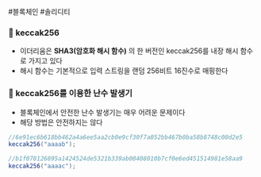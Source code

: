 #블록체인 #솔리디티 
### 📌 keccak256
+ 이더리움은 **SHA3(암호화 해시 함수)** 의 한 버전인 keccak256를 내장 해시 함수로 가지고 있다
+ 해시 함수는 기본적으로 입력 스트링을 랜덤 256비트 16진수로 매핑한다

### 📌 keccak256를 이용한 난수 발생기
+ 블록체인에서 안전한 난수 발생기는 매우 어려운 문제이다
+ 해당 방법은 안전하지는 않다
```Java
//6e91ec6b618bb462a4a6ee5aa2cb0e9cf30f7a052bb467b0ba58b8748c00d2e5
keccak256("aaaab");

//b1f078126895a1424524de5321b339ab00408010b7cf0e6ed451514981e58aa9
keccak256("aaaac");
```
